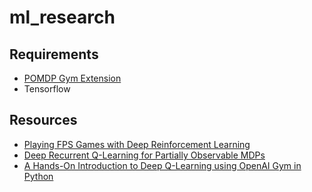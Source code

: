 # ml_research

## Requirements
* [POMDP Gym Extension](https://github.com/d3sm0/gym_pomdp)
* Tensorflow

## Resources
* [Playing FPS Games with Deep Reinforcement Learning](https://arxiv.org/pdf/1609.05521.pdf)
* [Deep Recurrent Q-Learning for Partially Observable MDPs](https://arxiv.org/pdf/1507.06527.pdf)
* [A Hands-On Introduction to Deep Q-Learning using OpenAI Gym in Python](https://www.analyticsvidhya.com/blog/2019/04/introduction-deep-q-learning-python/)
